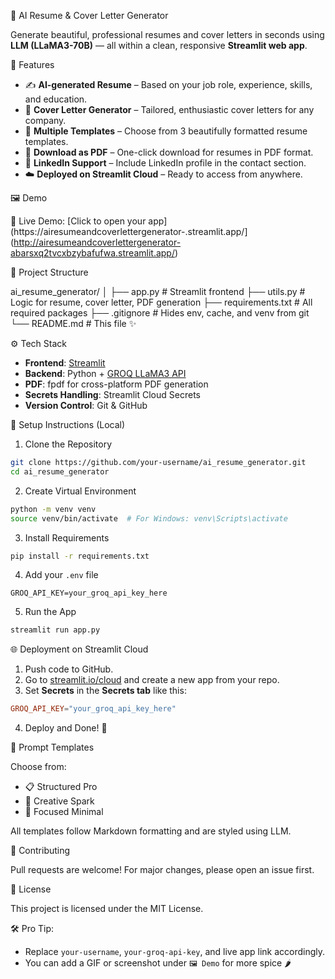 
🧠 AI Resume & Cover Letter Generator

Generate beautiful, professional resumes and cover letters in seconds using **LLM (LLaMA3-70B)** — all within a clean, responsive **Streamlit web app**.


🚀 Features

- ✍️ **AI-generated Resume** – Based on your job role, experience, skills, and education.
- 💌 **Cover Letter Generator** – Tailored, enthusiastic cover letters for any company.
- 🎨 **Multiple Templates** – Choose from 3 beautifully formatted resume templates.
- 📄 **Download as PDF** – One-click download for resumes in PDF format.
- 🔗 **LinkedIn Support** – Include LinkedIn profile in the contact section.
- ☁️ **Deployed on Streamlit Cloud** – Ready to access from anywhere.


🖼️ Demo

🔗 Live Demo: [Click to open your app](https://airesumeandcoverlettergenerator-<your-id>.streamlit.app/](http://airesumeandcoverlettergenerator-abarsxq2tvcxbzybafufwa.streamlit.app/)



📂 Project Structure


ai\_resume\_generator/
│
├── app.py                 # Streamlit frontend
├── utils.py               # Logic for resume, cover letter, PDF generation
├── requirements.txt       # All required packages
├── .gitignore             # Hides env, cache, and venv from git
└── README.md              # This file ✨


 
⚙️ Tech Stack

- **Frontend**: [Streamlit](https://streamlit.io/)
- **Backend**: Python + [GROQ LLaMA3 API](https://console.groq.com/)
- **PDF**: fpdf for cross-platform PDF generation
- **Secrets Handling**: Streamlit Cloud Secrets
- **Version Control**: Git & GitHub


🔑 Setup Instructions (Local)

 1. Clone the Repository

```bash
git clone https://github.com/your-username/ai_resume_generator.git
cd ai_resume_generator
````

2. Create Virtual Environment

```bash
python -m venv venv
source venv/bin/activate  # For Windows: venv\Scripts\activate
```

3. Install Requirements

```bash
pip install -r requirements.txt
```

 4. Add your `.env` file

```
GROQ_API_KEY=your_groq_api_key_here
```

5. Run the App

```bash
streamlit run app.py
```



 🌐 Deployment on Streamlit Cloud

1. Push code to GitHub.
2. Go to [streamlit.io/cloud](https://streamlit.io/cloud) and create a new app from your repo.
3. Set **Secrets** in the **Secrets tab** like this:

```toml
GROQ_API_KEY="your_groq_api_key_here"
```
4. Deploy and Done! 🚀




 🤖 Prompt Templates

Choose from:

* 📋 Structured Pro
* 🎨 Creative Spark
* 🧘 Focused Minimal

All templates follow Markdown formatting and are styled using LLM.



 🤝 Contributing

Pull requests are welcome! For major changes, please open an issue first.



 📜 License

This project is licensed under the MIT License.


🛠 Pro Tip:
- Replace `your-username`, `your-groq-api-key`, and live app link accordingly.
- You can add a GIF or screenshot under `🖼️ Demo` for more spice 🌶️

